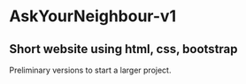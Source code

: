 # AskYourNeighbour-v1

Short website using html, css, bootstrap
---
Preliminary versions to start a larger project.
